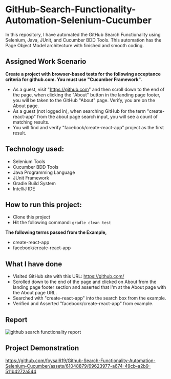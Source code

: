 # GitHub-Search-Functionality-Automation-Selenium-Cucumber
In this repository, I have automated the GitHub Search Functionality using Selenium, Java, JUnit, and Cucumber BDD Tools. This automation has the Page Object Model architecture with finished and smooth coding.

## Assigned Work Scenario
**Create a project with browser-based tests for the following acceptance criteria for github.com. You must use "Cucumber Framework".**
- As a guest, visit "https://github.com" and then scroll down to the end of the page, when clicking the "About" button in the landing page footer, you will be taken to the GitHub "About" page. Verify, you are on the About page.
- As a guest (not logged in), when searching GitHub for the term "create-react-app" from the about page search input, you will see a count of matching results.
- You will find and verify "facebook/create-react-app" project as the first result.

## Technology used:
- Selenium Tools
- Cucumber BDD Tools
- Java Programming Language
- JUnit Framework
- Gradle Build System
- IntelliJ IDE

## How to run this project:
- Clone this project
- Hit the following command: ```gradle clean test```

**The following terms passed from the Example,**
- create-react-app
- facebook/create-react-app

## What I have done
- Visited GitHub site with this URL: https://github.com/
- Scrolled down to the end of the page and clicked on About from the landing page footer section and asserted that I'm at the About page with the About page URL.
- Searched with "create-react-app" into the search box from the example.
- Verified and Asserted "facebook/create-react-app" from example.

## Report
![github search functionality report](https://github.com/foysal619/Github-Search-Functionality-Automation-Selenium-Cucumber/assets/61048879/e7f6f83d-2947-43a6-9adf-6d1f7aa56cea)

## Project Demonstration
https://github.com/foysal619/Github-Search-Functionality-Automation-Selenium-Cucumber/assets/61048879/69623977-a674-49cb-a2b9-511b4272a544

